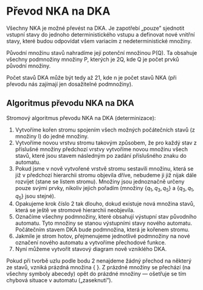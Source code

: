 # Převod NKA na DKA
Všechny NKA je možné převést na DKA. Je zapotřebí „pouze” sjednotit vstupní stavy do jednoho deterministického vstupu a definovat nové vnitřní stavy, které budou odpovídat všem variacím z nedeterministické množiny.

Původní množinu stavů nahradíme její potenční množinou P(Q). Ta obsahuje všechny podmnožiny množiny P, kterých je 2Q, kde Q je počet prvků původní množiny. 

Počet stavů DKA může být tedy až 21, kde n je počet stavů NKA (při převodu nás zajímají jen dosažitelné podmnožiny).

## Algoritmus převodu NKA na DKA
Stromový algoritmus převodu NKA na DKA (determinizace):
1. Vytvoříme kořen stromu spojením všech možných počátečních stavů (z množiny l) do jedné množiny.
2. Vytvoříme novou vrstvu stromu takovým způsobem, že pro každý stav z příslušné množiny předchozí vrstvy vytvoříme novou množinu všech stavů, které jsou stavem následným po zadání příslušného znaku do automatu.
3. Pokud jsme v nově vytvořené vrstvě stromu sestavili množinu, která se již v předchozí hierarchii stromu objevila dříve, nebudeme ji již nijak dále rozvíjet (stane se listem stromu). Množiny jsou jednoznačně určeny pouze svými prvky, nikoliv jejich pořadím (množiny {$q_1, q_3, q_5$} a {$q_3, q_1, q_5$} jsou stejné).
4. Opakujeme krok číslo 2 tak dlouho, dokud existuje nová množina stavů, která se ještě ve stromové hierarchii neobjevila.
5. Označíme všechny podmnožiny, které obsahují výstupní stav původního automatu. Tyto množiny se stanou výstupními stavy nového automatu. Počátečním stavem DKA bude podmnožina, která je kořenem stromu.
6. Jakmile je strom hotov, přejmenujeme jednotlivé podmnožiny na nové označení nového automatu a vytvoříme přechodové funkce.
7. Nyní můžeme vytvořit stavový diagram nově vzniklého DKA.

Pokud při tvorbě uzlu podle bodu 2 nenajdeme žádný přechod na některý ze stavů, vzniká prázdná množina { }. Z prázdné množiny se přechází (na všechny symboly abecedy) opět do prázdné množiny — ošetřuje se tím chybová situace v automatu („zaseknutí”).